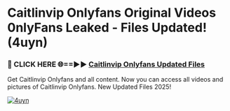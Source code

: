 # Caitlinvip Onlyfans Original Videos 0nlyFans Leaked - Files Updated! (4uyn)

<h3>🔴 CLICK HERE 🌐==►► <a href="https://tinyurl.com/ehrbuxhb" rel="nofollow">Caitlinvip Onlyfans Updated Files</a></h3>

Get Caitlinvip Onlyfans and all content. Now you can access all videos and pictures of Caitlinvip Onlyfans. New Updated Files 2025!

[![4uyn](https://i.imgur.com/lVYEuWS.gif)](https://tinyurl.com/ehrbuxhb)
